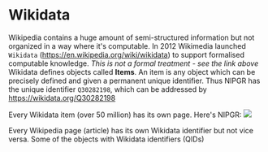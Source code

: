 # Wikidata

Wikipedia contains a huge amount of semi-structured information but not organized in a way where it's computable. In 2012 
Wikimedia launched `Wikidata` (https://en.wikipedia.org/wiki/wikidata) to support formalised computable knowledge.
*This is not a formal treatment - see the link above*
Wikidata defines objects called **Items**. An item is any object which can be precisely defined and given a permanent unique identifier. Thus NIPGR has the unique identifier `Q30282198`, which can be addressed by
https://wikidata.org/Q30282198

Every Wikidata item (over 50 million) has its own page. Here's NIPGR:
![](nigpr.png)

Every Wikipedia page (article) has its own Wikidata identifier but not vice versa. Some of the objects with Wikidata identifiers (QIDs) 
